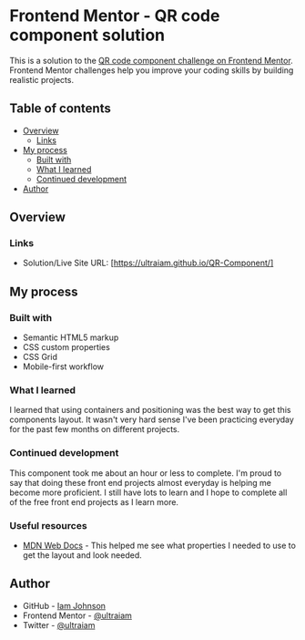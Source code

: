# Frontend Mentor - QR code component solution

This is a solution to the [QR code component challenge on Frontend Mentor](https://www.frontendmentor.io/challenges/qr-code-component-iux_sIO_H). Frontend Mentor challenges help you improve your coding skills by building realistic projects. 

## Table of contents

- [Overview](#overview)
  - [Links](#links)
- [My process](#my-process)
  - [Built with](#built-with)
  - [What I learned](#what-i-learned)
  - [Continued development](#continued-development)
- [Author](#author)


## Overview

### Links

- Solution/Live Site URL: [https://ultraiam.github.io/QR-Component/]

## My process

### Built with

- Semantic HTML5 markup
- CSS custom properties
- CSS Grid
- Mobile-first workflow

### What I learned

I learned that using containers and positioning was the best way to get this components layout. It wasn't very hard sense I've been practicing everyday for the past few months on different projects. 

### Continued development

This component took me about an hour or less to complete. I'm proud to say that doing these front end projects almost everyday is helping me become more proficient. I still have lots to learn and I hope to complete all of the free front end projects as I learn more. 


### Useful resources

- [MDN Web Docs](https://developer.mozilla.org/en-US/) - This helped me see what properties I needed to use to get the layout and look needed.

## Author

- GitHub - [Iam Johnson](https://github.com/ultraiam)
- Frontend Mentor - [@ultraiam](https://www.frontendmentor.io/profile/ultraiam)
- Twitter - [@ultraiam](https://www.twitter.com/ultraiam)
